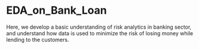 # EDA_on_Bank_Loan
Here, we develop a basic understanding of risk analytics in banking sector, and understand how data is used to minimize the risk of losing money while lending to the customers.
